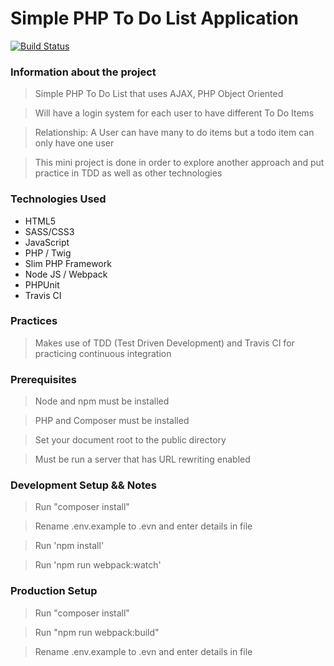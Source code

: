 # Simple PHP To Do List Application

[![Build Status](https://travis-ci.org/luvuong-le/material-php-todolist.svg?branch=master)](https://travis-ci.org/luvuong-le/material-php-todolist)

### Information about the project

> Simple PHP To Do List that uses AJAX, PHP Object Oriented

> Will have a login system for each user to have different To Do Items

> Relationship: A User can have many to do items but a todo item can only have one user

> This mini project is done in order to explore another approach and put practice in TDD as well as other technologies

### Technologies Used

-   HTML5
-   SASS/CSS3
-   JavaScript
-   PHP / Twig
-   Slim PHP Framework
-   Node JS / Webpack
-   PHPUnit
-   Travis CI

### Practices

> Makes use of TDD (Test Driven Development) and Travis CI for practicing continuous integration

### Prerequisites

> Node and npm must be installed

> PHP and Composer must be installed

> Set your document root to the public directory

> Must be run a server that has URL rewriting enabled

### Development Setup && Notes

> Run "composer install"

> Rename .env.example to .evn and enter details in file

> Run 'npm install'

> Run 'npm run webpack:watch'

### Production Setup

> Run "composer install"

> Run "npm run webpack:build"

> Rename .env.example to .evn and enter details in file
